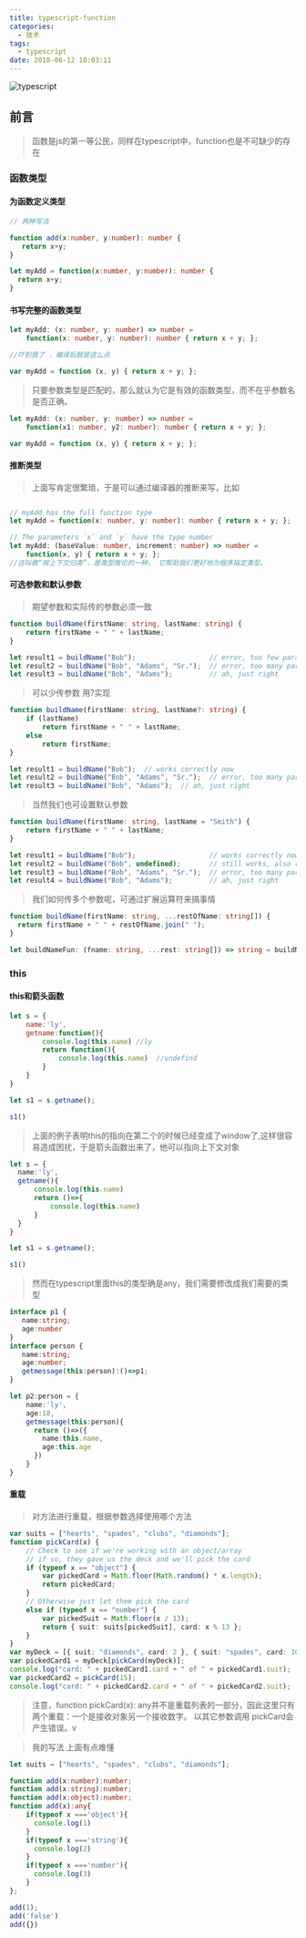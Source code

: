 ```yaml
---
title: typescript-function
categories:
  - 技术
tags:
  - typescript
date: 2018-06-12 18:03:11
---
```


![typescript](https://upload-images.jianshu.io/upload_images/10843623-d1427ac46b2dd12f.jpg?imageMogr2/auto-orient/strip%7CimageView2/2/w/1240)
## 前言
> 函数是js的第一等公民，同样在typescript中，function也是不可缺少的存在

### 函数类型

#### 为函数定义类型
 
``` typescript
// 两种写法

function add(x:number, y:number): number {
   return x+y;
}

let myAdd = function(x:number, y:number): number {
  return x+y;
}
```
#### 书写完整的函数类型

``` typescript
let myAdd: (x: number, y: number) => number =
    function(x: number, y: number): number { return x + y; };

//吓到我了 ，编译后就是这么点

var myAdd = function (x, y) { return x + y; };
```

> 只要参数类型是匹配的，那么就认为它是有效的函数类型，而不在乎参数名是否正确。

``` typescript
let myAdd: (x: number, y: number) => number =
    function(x1: number, y2: number): number { return x + y; };

var myAdd = function (x, y) { return x + y; };
```

#### 推断类型 

> 上面写肯定很繁琐，于是可以通过编译器的推断来写，比如

``` typescript

// myAdd has the full function type
let myAdd = function(x: number, y: number): number { return x + y; };

// The parameters `x` and `y` have the type number
let myAdd: (baseValue: number, increment: number) => number =
    function(x, y) { return x + y; };
//这叫做“按上下文归类”，是类型推论的一种。 它帮助我们更好地为程序指定类型。
```
#### 可选参数和默认参数

> 期望参数和实际传的参数必须一致

``` typescript
function buildName(firstName: string, lastName: string) {
    return firstName + " " + lastName;
}

let result1 = buildName("Bob");                  // error, too few parameters
let result2 = buildName("Bob", "Adams", "Sr.");  // error, too many parameters
let result3 = buildName("Bob", "Adams");         // ah, just right
```
> 可以少传参数 用?实现

``` typescript
function buildName(firstName: string, lastName?: string) {
    if (lastName)
        return firstName + " " + lastName;
    else
        return firstName;
}

let result1 = buildName("Bob");  // works correctly now
let result2 = buildName("Bob", "Adams", "Sr.");  // error, too many parameters
let result3 = buildName("Bob", "Adams");  // ah, just right
```

<!-- more -->

> 当然我们也可设置默认参数

``` typescript
function buildName(firstName: string, lastName = "Smith") {
    return firstName + " " + lastName;
}

let result1 = buildName("Bob");                  // works correctly now, returns "Bob Smith"
let result2 = buildName("Bob", undefined);       // still works, also returns "Bob Smith"
let result3 = buildName("Bob", "Adams", "Sr.");  // error, too many parameters
let result4 = buildName("Bob", "Adams");         // ah, just right
```
> 我们如何传多个参数呢，可通过扩展运算符来搞事情

``` typescript
function buildName(firstName: string, ...restOfName: string[]) {
  return firstName + " " + restOfName.join(" ");
}

let buildNameFun: (fname: string, ...rest: string[]) => string = buildName;
```

### this

#### this和箭头函数

``` js
let s = {
    name:'ly',
    getname:function(){
        console.log(this.name) //ly
        return function(){
            console.log(this.name)  //undefind
        }
    }
}

let s1 = s.getname();

s1() 
```

> 上面的例子表明this的指向在第二个的时候已经变成了window了,这样很容易造成困扰，于是箭头函数出来了，他可以指向上下文对象

``` ts
let s = {
  name:'ly',
  getname(){
      console.log(this.name)
      return ()=>{
          console.log(this.name) 
      }
  }
}

let s1 = s.getname();

s1()
```
<!-- more -->

> 然而在typescript里面this的类型确是any，我们需要修改成我们需要的类型

``` ts
interface p1 {
   name:string;
   age:number
}
interface person {
   name:string;
   age:number;
   getmessage(this:person):()=>p1;
}

let p2:person = {
    name:'ly',
    age:18,
    getmessage(this:person){
      return ()=>({
        name:this.name,
        age:this.age
      })
    }
}
```

#### 重载

> 对方法进行重载，根据参数选择使用哪个方法

``` ts
var suits = ["hearts", "spades", "clubs", "diamonds"];
function pickCard(x) {
    // Check to see if we're working with an object/array
    // if so, they gave us the deck and we'll pick the card
    if (typeof x == "object") {
        var pickedCard = Math.floor(Math.random() * x.length);
        return pickedCard;
    }
    // Otherwise just let them pick the card
    else if (typeof x == "number") {
        var pickedSuit = Math.floor(x / 13);
        return { suit: suits[pickedSuit], card: x % 13 };
    }
}
var myDeck = [{ suit: "diamonds", card: 2 }, { suit: "spades", card: 10 }, { suit: "hearts", card: 4 }];
var pickedCard1 = myDeck[pickCard(myDeck)];
console.log("card: " + pickedCard1.card + " of " + pickedCard1.suit);
var pickedCard2 = pickCard(15);
console.log("card: " + pickedCard2.card + " of " + pickedCard2.suit);

```
> 注意，function pickCard(x): any并不是重载列表的一部分，因此这里只有两个重载：一个是接收对象另一个接收数字。 以其它参数调用 pickCard会产生错误。v 

> 我的写法 上面有点难懂

``` ts
let suits = ["hearts", "spades", "clubs", "diamonds"];

function add(x:number):number;
function add(x:string):number;
function add(x:object):number;
function add(x):any{
    if(typeof x ==='object'){
      console.log(1)
    }
    if(typeof x ==='string'){
      console.log(2)
    }
    if(typeof x ==='number'){
      console.log(3)
    }
};

add(1);
add('false')
add({})
```
